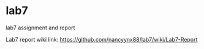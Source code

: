 # lab7
lab7 assignment and report

Lab7 report wiki link:
https://github.com/nancyynx88/lab7/wiki/Lab7-Report
